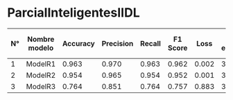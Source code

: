 # ParcialInteligentesIIDL
| N° | Nombre modelo | Accuracy | Precision | Recall | F1 Score | Loss | Épocas de entrenamiento | Tiempo de respuesta |
|----|---------------|----------|-----------|--------|----------|------|------------------------|---------------------|
| 1  | ModelR1       | 0.963    | 0.970     | 0.963  | 0.962    | 0.002| 30                     | 1.556               |
| 2  | ModelR2       | 0.954    | 0.965     | 0.954  | 0.952    | 0.001| 30                     | 1.276               |
| 3  | ModelR3       | 0.764    | 0.851     | 0.764  | 0.757    | 0.883| 35                     | 2.096               |

